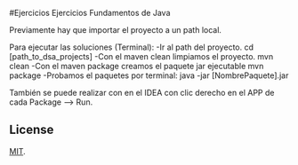 #Ejercicios
Ejercicios Fundamentos de Java

Previamente hay que importar el proyecto a un path local.

Para ejecutar las soluciones (Terminal):
-Ir al path del proyecto.
cd [path_to_dsa_projects]
-Con el maven clean limpiamos el proyecto.
mvn clean
-Con el maven package creamos el paquete jar ejecutable
mvn package
-Probamos el paquetes por terminal:
java -jar [NombrePaquete].jar

También se puede realizar con en el IDEA con clic derecho en el APP de cada Package --> Run.

## License
[MIT](./LICENSE).
